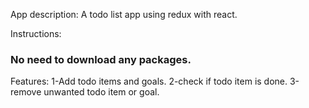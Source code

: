 App description:
A todo list app using redux with react. 

Instructions:
### No need to download any packages.

Features:
1-Add todo items and goals.
2-check if todo item is done.
3-remove unwanted todo item or goal.